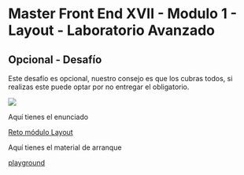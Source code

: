 # Master Front End XVII - Modulo 1 - Layout - Laboratorio Avanzado

## Opcional - Desafío

Este desafío es opcional, nuestro consejo es que los cubras todos, si realizas este puede optar por no entregar el obligatorio.

![](README/img//screenshot.png)

Aquí tienes el enunciado

[Reto módulo Layout](README/pdf/03-enunciado-ejercicio-laboratorio-avanzado.pdf)

Aquí tienes el material de arranque

[playground](README/04-playground-ejercicio-laboratorio-avanzado.zip)



